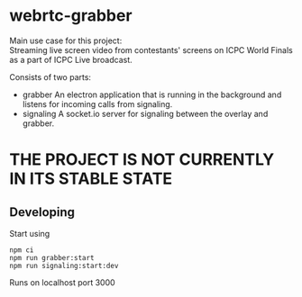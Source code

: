 webrtc-grabber
==========
Main use case for this project:  
Streaming live screen video from contestants' screens on ICPC World Finals as a part of ICPC Live broadcast.  

Consists of two parts:  
- grabber
An electron application that is running in the background and listens for incoming calls from signaling.
- signaling
A socket.io server for signaling between the overlay and grabber.


<h1>THE PROJECT IS NOT CURRENTLY IN ITS STABLE STATE</h1>

## Developing
Start using
```
npm ci
npm run grabber:start
npm run signaling:start:dev
```
Runs on localhost port 3000

